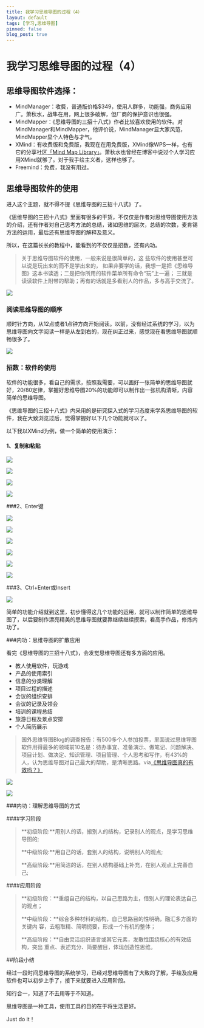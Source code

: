 ```yaml
---
title: 我学习思维导图的过程（4）
layout: default
tags: [学习,思维导图]
pinned: false
blog_post: true
---
```


# 我学习思维导图的过程（4）

## 思维导图软件选择：

- MindManager：收费，普通版价格$349，使用人群多，功能强，商务应用广。萧秋水，战隼在用，网上很多破解，但厂商的保护意识也很强。
- MindMapper：《思维导图的三招十八式》作者比较喜欢使用的软件。对MindManager和MindMapper，他评价说，MindManager显大家风范，MindMapper显个人特色与才气。
- XMind：有收费版和免费版，我现在在用免费版，XMind像WPS一样，也有它的分享社区[「Mind Map Library」](http://www.xmind.net/share/)。萧秋水也曾经在博客中说过个人学习应用XMind就够了。对于我手绘主义者，这样也够了。
- Freemind：免费，我没有用过。

## 思维导图软件的使用

进入这个主题，就不得不提《思维导图的三招十八式》了。

《思维导图的三招十八式》里面有很多的干货，不仅仅是作者对思维导图使用方法的介绍，还有作者对自己思考方法的总结，诸如思维的层次，总结的次数，麦肯锡方法的运用，最后还有思维导图的解释及意义。

所以，在这篇长长的教程中，能看到的不仅仅是招数，还有内功。

>关于思维导图软件的使用，一般来说是很简单的，这 些软件的使用甚至可以说是玩出来的而不是学出来的， 如果非要学的话，我想一是把《思维导图》这本书读透；二是把你所用的软件菜单所有命令“玩”上一遍； 三就是读读软件上附带的帮助；再有的话就是多看别人的作品，多与高手交流了。

![](http://cnfeat.qiniudn.com/%E5%9B%BE%E5%83%8F%202014-03-12-002.png)

### 阅读思维导图的顺序

顺时针方向，从12点或者1点钟方向开始阅读。以前，没有经过系统的学习，以为思维导图向文字阅读一样是从左到右的，现在纠正过来，感觉现在看思维导图就顺畅很多了。

![](http://cnfeat.qiniudn.com/%E5%9B%BE%E5%83%8F_2014-03-12-000_031214_013906_PM.jpg)

### 招数：软件的使用

软件的功能很多，看自己的需求，按照我需要，可以画好一张简单的思维导图就好，20/80定律，掌握好思维导图20%的功能即可以制作出一张机构清晰，内容简单的思维导图。

《思维导图的三招十八式》内采用的是研究探入式的学习态度来学系思维导图的软件，我在大致浏览过后，觉得掌握好以下几个功能就可以了。

以下我以XMind为例，做一个简单的使用演示：

#### 1、复制和粘贴
![](http://cnfeat.qiniudn.com/%E5%9B%BE%E5%83%8F_2014-03-12-007_031214_024524_PM.jpg)

![](http://cnfeat.qiniudn.com/%E5%9B%BE%E5%83%8F_2014-03-12-008_031214_024611_PM.jpg)

![](http://cnfeat.qiniudn.com/%E5%9B%BE%E5%83%8F_2014-03-12-009_031214_024642_PM.jpg)

![](http://cnfeat.qiniudn.com/%E5%9B%BE%E5%83%8F_2014-03-12-010_031214_024705_PM.jpg)

###2、Enter键

![](http://cnfeat.qiniudn.com/%E5%9B%BE%E5%83%8F_2014-03-12-006_031214_025508_PM.jpg)

![](http://cnfeat.qiniudn.com/%E5%9B%BE%E5%83%8F_2014-03-12-007_031214_025535_PM.jpg)

![](http://cnfeat.qiniudn.com/%E5%9B%BE%E5%83%8F_2014-03-12-008_031214_025614_PM.jpg)

![](http://cnfeat.qiniudn.com/%E5%9B%BE%E5%83%8F_2014-03-12-009_031214_025806_PM.jpg)

![](http://cnfeat.qiniudn.com/%E5%9B%BE%E5%83%8F_2014-03-12-010_031214_025904_PM.jpg)

![](http://cnfeat.qiniudn.com/%E5%9B%BE%E5%83%8F_2014-03-12-011_031214_030025_PM.jpg)

###3、Ctrl+Enter或Insert

![](http://cnfeat.qiniudn.com/%E5%9B%BE%E5%83%8F_2014-03-12-006_031214_030644_PM.jpg)


简单的功能介绍就到这里，初步懂得这几个功能的运用，就可以制作简单的思维导图了，以后要制作漂亮精美的思维导图就要靠继续继续摸索，看高手作品，修炼内功了。

###内功：思维导图的扩散应用

看完《思维导图的三招十八式》，会发觉思维导图还有多方面的应用。

- 教人使用软件，玩游戏
- 产品的使用索引
- 信息的分类理解
- 项目过程的描述
- 会议的组织安排
- 会议的记录及领会
- 培训的课程总结
- 旅游日程及景点安排
- 个人简历展示

>国外思维导图Blog的调查报告：有500多个人参加投票，里面说过思维导图软件用得最多的领域前10名是：待办事宜、准备演示、做笔记、问题解决、项目计划、做决定、知识管理、项目管理、个人思考和写作，有43%的人，认为思维导图对自己最大的帮助，是清晰思路。via[《思维导图真的有效吗？》](http://www.zhihu.com/question/20273625)


![](http://cnfeat.qiniudn.com/%E5%9B%BE%E5%83%8F%202014-03-12-003.png)

![](http://cnfeat.qiniudn.com/%E5%9B%BE%E5%83%8F%202014-03-12-004.png)

###内功：理解思维导图的方式

####学习阶段

>**初级阶段:**用别人的话，搬别人的结构，记录别人的观点，是学习思维导图的;
>
>**中级阶段:**用自己的话，套别人的结构，说明别人的观点;
>
>**高级阶段:**用简洁的话，在别人结构基础上补充，在别人观点上完善自己;
>

####应用阶段

>**初级阶段：**重组自己的结构，以自己思路为主，借别人的理论表达自己的观点；
>
>**中级阶段：**综合多种材料的结构，自己思路目的性明确，融汇多方面的关键内 容，去粗取精、简明扼要，形成一个有机的整体；
>
>**高级阶段：**自由灵活组织语言或其它元素，发散性围绕核心的有效结构，突出 重点、表述充分、简要醒目，体现创造性思维。

##阶段小结

经过一段时间思维导图的系统学习，已经对思维导图有了大致的了解，手绘及应用软件也可以初步上手了，接下来就要进入应用阶段。

知行合一，知道了不去用等于不知道。

思维导图是一种工具，使用工具的目的在于将生活更好。

Just do it！








